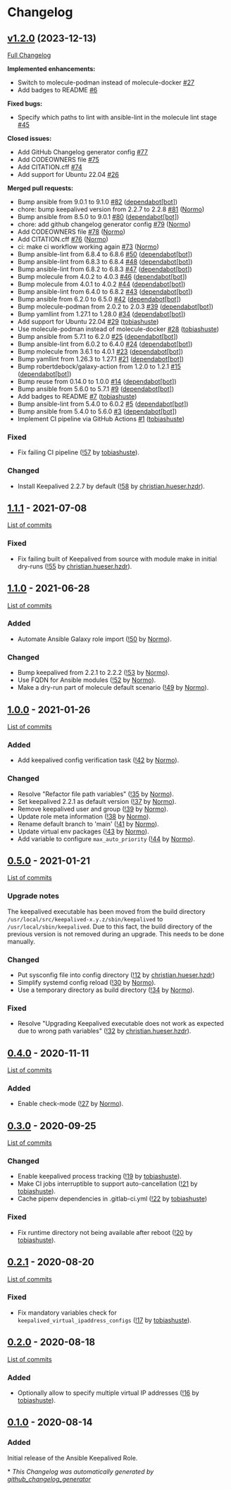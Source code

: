 <!--
SPDX-FileCopyrightText: Helmholtz Centre for Environmental Research (UFZ)
SPDX-FileCopyrightText: Helmholtz-Zentrum Dresden-Rossendorf (HZDR)

SPDX-License-Identifier: Apache-2.0
-->

# Changelog

## [v1.2.0](https://github.com/hifis-net/ansible-role-keepalived/tree/v1.2.0) (2023-12-13)

[Full Changelog](https://github.com/hifis-net/ansible-role-keepalived/compare/v1.1.1...v1.2.0)

**Implemented enhancements:**

- Switch to molecule-podman instead of molecule-docker [\#27](https://github.com/hifis-net/ansible-role-keepalived/issues/27)
- Add badges to README [\#6](https://github.com/hifis-net/ansible-role-keepalived/issues/6)

**Fixed bugs:**

- Specify which paths to lint with ansible-lint in the molecule lint stage [\#45](https://github.com/hifis-net/ansible-role-keepalived/issues/45)

**Closed issues:**

- Add GitHub Changelog generator config [\#77](https://github.com/hifis-net/ansible-role-keepalived/issues/77)
- Add CODEOWNERS file [\#75](https://github.com/hifis-net/ansible-role-keepalived/issues/75)
- Add CITATION.cff [\#74](https://github.com/hifis-net/ansible-role-keepalived/issues/74)
- Add support for Ubuntu 22.04 [\#26](https://github.com/hifis-net/ansible-role-keepalived/issues/26)

**Merged pull requests:**

- Bump ansible from 9.0.1 to 9.1.0 [\#82](https://github.com/hifis-net/ansible-role-keepalived/pull/82) ([dependabot[bot]](https://github.com/apps/dependabot))
- chore: bump keepalived version from 2.2.7 to 2.2.8 [\#81](https://github.com/hifis-net/ansible-role-keepalived/pull/81) ([Normo](https://github.com/Normo))
- Bump ansible from 8.5.0 to 9.0.1 [\#80](https://github.com/hifis-net/ansible-role-keepalived/pull/80) ([dependabot[bot]](https://github.com/apps/dependabot))
- chore: add github changelog generator config [\#79](https://github.com/hifis-net/ansible-role-keepalived/pull/79) ([Normo](https://github.com/Normo))
- Add CODEOWNERS file [\#78](https://github.com/hifis-net/ansible-role-keepalived/pull/78) ([Normo](https://github.com/Normo))
- Add CITATION.cff [\#76](https://github.com/hifis-net/ansible-role-keepalived/pull/76) ([Normo](https://github.com/Normo))
- ci: make ci workflow working again [\#73](https://github.com/hifis-net/ansible-role-keepalived/pull/73) ([Normo](https://github.com/Normo))
- Bump ansible-lint from 6.8.4 to 6.8.6 [\#50](https://github.com/hifis-net/ansible-role-keepalived/pull/50) ([dependabot[bot]](https://github.com/apps/dependabot))
- Bump ansible-lint from 6.8.3 to 6.8.4 [\#48](https://github.com/hifis-net/ansible-role-keepalived/pull/48) ([dependabot[bot]](https://github.com/apps/dependabot))
- Bump ansible-lint from 6.8.2 to 6.8.3 [\#47](https://github.com/hifis-net/ansible-role-keepalived/pull/47) ([dependabot[bot]](https://github.com/apps/dependabot))
- Bump molecule from 4.0.2 to 4.0.3 [\#46](https://github.com/hifis-net/ansible-role-keepalived/pull/46) ([dependabot[bot]](https://github.com/apps/dependabot))
- Bump molecule from 4.0.1 to 4.0.2 [\#44](https://github.com/hifis-net/ansible-role-keepalived/pull/44) ([dependabot[bot]](https://github.com/apps/dependabot))
- Bump ansible-lint from 6.4.0 to 6.8.2 [\#43](https://github.com/hifis-net/ansible-role-keepalived/pull/43) ([dependabot[bot]](https://github.com/apps/dependabot))
- Bump ansible from 6.2.0 to 6.5.0 [\#42](https://github.com/hifis-net/ansible-role-keepalived/pull/42) ([dependabot[bot]](https://github.com/apps/dependabot))
- Bump molecule-podman from 2.0.2 to 2.0.3 [\#39](https://github.com/hifis-net/ansible-role-keepalived/pull/39) ([dependabot[bot]](https://github.com/apps/dependabot))
- Bump yamllint from 1.27.1 to 1.28.0 [\#34](https://github.com/hifis-net/ansible-role-keepalived/pull/34) ([dependabot[bot]](https://github.com/apps/dependabot))
- Add support for Ubuntu 22.04 [\#29](https://github.com/hifis-net/ansible-role-keepalived/pull/29) ([tobiashuste](https://github.com/tobiashuste))
- Use molecule-podman instead of molecule-docker [\#28](https://github.com/hifis-net/ansible-role-keepalived/pull/28) ([tobiashuste](https://github.com/tobiashuste))
- Bump ansible from 5.7.1 to 6.2.0 [\#25](https://github.com/hifis-net/ansible-role-keepalived/pull/25) ([dependabot[bot]](https://github.com/apps/dependabot))
- Bump ansible-lint from 6.0.2 to 6.4.0 [\#24](https://github.com/hifis-net/ansible-role-keepalived/pull/24) ([dependabot[bot]](https://github.com/apps/dependabot))
- Bump molecule from 3.6.1 to 4.0.1 [\#23](https://github.com/hifis-net/ansible-role-keepalived/pull/23) ([dependabot[bot]](https://github.com/apps/dependabot))
- Bump yamllint from 1.26.3 to 1.27.1 [\#21](https://github.com/hifis-net/ansible-role-keepalived/pull/21) ([dependabot[bot]](https://github.com/apps/dependabot))
- Bump robertdebock/galaxy-action from 1.2.0 to 1.2.1 [\#15](https://github.com/hifis-net/ansible-role-keepalived/pull/15) ([dependabot[bot]](https://github.com/apps/dependabot))
- Bump reuse from 0.14.0 to 1.0.0 [\#14](https://github.com/hifis-net/ansible-role-keepalived/pull/14) ([dependabot[bot]](https://github.com/apps/dependabot))
- Bump ansible from 5.6.0 to 5.7.1 [\#9](https://github.com/hifis-net/ansible-role-keepalived/pull/9) ([dependabot[bot]](https://github.com/apps/dependabot))
- Add badges to README [\#7](https://github.com/hifis-net/ansible-role-keepalived/pull/7) ([tobiashuste](https://github.com/tobiashuste))
- Bump ansible-lint from 5.4.0 to 6.0.2 [\#5](https://github.com/hifis-net/ansible-role-keepalived/pull/5) ([dependabot[bot]](https://github.com/apps/dependabot))
- Bump ansible from 5.4.0 to 5.6.0 [\#3](https://github.com/hifis-net/ansible-role-keepalived/pull/3) ([dependabot[bot]](https://github.com/apps/dependabot))
- Implement CI pipeline via GitHub Actions [\#1](https://github.com/hifis-net/ansible-role-keepalived/pull/1) ([tobiashuste](https://github.com/tobiashuste))

### Fixed

- Fix failing CI pipeline
  ([!57](https://gitlab.com/hifis/ansible/keepalived-role/-/merge_requests/57)
  by [tobiashuste](https://gitlab.com/tobiashuste)).

### Changed

- Install Keepalived 2.2.7 by default
  ([!58](https://gitlab.com/hifis/ansible/keepalived-role/-/merge_requests/58)
  by [christian.hueser.hzdr](https://gitlab.com/christian.hueser.hzdr)).

## [1.1.1](https://gitlab.com/hifis/ansible/keepalived-role/-/releases/v1.1.1) - 2021-07-08

[List of commits](https://gitlab.com/hifis/ansible/keepalived-role/-/compare/v1.1.0...v1.1.1)

### Fixed

- Fix failing built of Keepalived from source with module make in initial dry-runs
  ([!55](https://gitlab.com/hifis/ansible/keepalived-role/-/merge_requests/55)
  by [christian.hueser.hzdr](https://gitlab.com/christian.hueser.hzdr)).

## [1.1.0](https://gitlab.com/hifis/ansible/keepalived-role/-/releases/v1.1.0) - 2021-06-28

[List of commits](https://gitlab.com/hifis/ansible/keepalived-role/-/compare/v1.0.0...v1.1.0)

### Added

- Automate Ansible Galaxy role import
  ([!50](https://gitlab.com/hifis/ansible/keepalived-role/-/merge_requests/50)
  by [Normo](https://gitlab.com/Normo)).

### Changed

- Bump keepalived from 2.2.1 to 2.2.2
  ([!53](https://gitlab.com/hifis/ansible/keepalived-role/-/merge_requests/53)
  by [Normo](https://gitlab.com/Normo)).
- Use FQDN for Ansible modules
  ([!52](https://gitlab.com/hifis/ansible/keepalived-role/-/merge_requests/52)
  by [Normo](https://gitlab.com/Normo)).
- Make a dry-run part of molecule default scenario
  ([!49](https://gitlab.com/hifis/ansible/keepalived-role/-/merge_requests/49)
  by [Normo](https://gitlab.com/Normo)).

## [1.0.0](https://gitlab.com/hifis/ansible/keepalived-role/-/releases/v1.0.0) - 2021-01-26

[List of commits](https://gitlab.com/hifis/ansible/keepalived-role/-/compare/v0.5.0...v1.0.0)

### Added

- Add keepalived config verification task
  ([!42](https://gitlab.com/hifis/ansible/keepalived-role/-/merge_requests/42)
  by [Normo](https://gitlab.com/Normo)).

### Changed

- Resolve "Refactor file path variables"
  ([!35](https://gitlab.com/hifis/ansible/keepalived-role/-/merge_requests/35)
  by [Normo](https://gitlab.com/Normo)).
- Set keepalived 2.2.1 as default version
  ([!37](https://gitlab.com/hifis/ansible/keepalived-role/-/merge_requests/37)
  by [Normo](https://gitlab.com/Normo)).
- Remove keepalived user and group
  ([!39](https://gitlab.com/hifis/ansible/keepalived-role/-/merge_requests/39)
  by [Normo](https://gitlab.com/Normo)).
- Update role meta information
  ([!38](https://gitlab.com/hifis/ansible/keepalived-role/-/merge_requests/38)
  by [Normo](https://gitlab.com/Normo)).
- Rename default branch to 'main'
  ([!41](https://gitlab.com/hifis/ansible/keepalived-role/-/merge_requests/41)
  by [Normo](https://gitlab.com/Normo)).
- Update virtual env packages
  ([!43](https://gitlab.com/hifis/ansible/keepalived-role/-/merge_requests/43)
  by [Normo](https://gitlab.com/Normo)).
- Add variable to configure `max_auto_priority`
  ([!44](https://gitlab.com/hifis/ansible/keepalived-role/-/merge_requests/44)
  by [Normo](https://gitlab.com/Normo)).

## [0.5.0](https://gitlab.com/hifis/ansible/keepalived-role/-/releases/v0.5.0) - 2021-01-21

[List of commits](https://gitlab.com/hifis/ansible/keepalived-role/-/compare/v0.4.0...v0.5.0)

### Upgrade notes

The keepalived executable has been moved from the build directory
`/usr/local/src/keepalived-x.y.z/sbin/keepalived` to
`/usr/local/sbin/keepalived`. Due to this fact, the build directory of the
previous version is not removed during an upgrade. This needs to be done
manually.

### Changed

- Put sysconfig file into config directory
  ([!12](https://gitlab.com/hifis/ansible/keepalived-role/-/merge_requests/12)
  by [christian.hueser.hzdr](https://gitlab.com/christian.hueser.hzdr))
- Simplify systemd config reload
  ([!30](https://gitlab.com/hifis/ansible/keepalived-role/-/merge_requests/30)
  by [Normo](https://gitlab.com/Normo)).
- Use a temporary directory as build directory
  ([!34](https://gitlab.com/hifis/ansible/keepalived-role/-/merge_requests/34)
  by [Normo](https://gitlab.com/Normo)).

### Fixed

- Resolve "Upgrading Keepalived executable does not work as expected due to
  wrong path variables"
  ([!32](https://gitlab.com/hifis/ansible/keepalived-role/-/merge_requests/32)
  by [christian.hueser.hzdr](https://gitlab.com/christian.hueser.hzdr)).

## [0.4.0](https://gitlab.com/hifis/ansible/keepalived-role/-/releases/v0.4.0) - 2020-11-11

[List of commits](https://gitlab.com/hifis/ansible/keepalived-role/-/compare/v0.3.0...v0.4.0)

### Added

- Enable check-mode
  ([!27](https://gitlab.com/hifis/ansible/keepalived-role/-/merge_requests/27)
  by [Normo](https://gitlab.com/Normo)).

## [0.3.0](https://gitlab.com/hifis/ansible/keepalived-role/-/releases/v0.3.0) - 2020-09-25

[List of commits](https://gitlab.com/hifis/ansible/keepalived-role/-/compare/v0.2.1...v0.3.0)

### Changed

- Enable keepalived process tracking
  ([!19](https://gitlab.com/hifis/ansible/keepalived-role/-/merge_requests/19)
  by [tobiashuste](https://gitlab.com/tobiashuste)).
- Make CI jobs interruptible to support auto-cancellation
  ([!21](https://gitlab.com/hifis/ansible/keepalived-role/-/merge_requests/21)
  by [tobiashuste](https://gitlab.com/tobiashuste)).
- Cache pipenv dependencies in .gitlab-ci.yml
  ([!22](https://gitlab.com/hifis/ansible/keepalived-role/-/merge_requests/22)
  by [tobiashuste](https://gitlab.com/tobiashuste))

### Fixed

- Fix runtime directory not being available after reboot
  ([!20](https://gitlab.com/hifis/ansible/keepalived-role/-/merge_requests/20)
  by [tobiashuste](https://gitlab.com/tobiashuste)).

## [0.2.1](https://gitlab.com/hifis/ansible/keepalived-role/-/releases/v0.2.1) - 2020-08-20

[List of commits](https://gitlab.com/hifis/ansible/keepalived-role/-/compare/v0.2.0...v0.2.1)

### Fixed

- Fix mandatory variables check for `keepalived_virtual_ipaddress_configs`
  ([!17](https://gitlab.com/hifis/ansible/keepalived-role/-/merge_requests/17)
  by [tobiashuste](https://gitlab.com/tobiashuste)).

## [0.2.0](https://gitlab.com/hifis/ansible/keepalived-role/-/releases/v0.2.0) - 2020-08-18

[List of commits](https://gitlab.com/hifis/ansible/keepalived-role/-/compare/v0.1.0...v0.2.0)

### Added

- Optionally allow to specify multiple virtual IP addresses
([!16](https://gitlab.com/hifis/ansible/keepalived-role/-/merge_requests/16)
by [tobiashuste](https://gitlab.com/tobiashuste)).

## [0.1.0](https://gitlab.com/hifis/ansible/keepalived-role/-/releases/v0.1.0) - 2020-08-14

### Added

Initial release of the Ansible Keepalived Role.


\* *This Changelog was automatically generated by [github_changelog_generator](https://github.com/github-changelog-generator/github-changelog-generator)*
